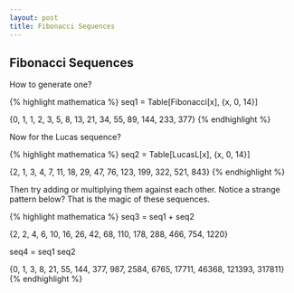```yaml
---
layout: post
title: Fibonacci Sequences
---
```


## Fibonacci Sequences

How to generate one?

{% highlight mathematica %}
seq1 = Table[Fibonacci[x], {x, 0, 14}]

{0, 1, 1, 2, 3, 5, 8, 13, 21, 34, 55, 89, 144, 233, 377}
{% endhighlight %}

Now for the Lucas sequence?

{% highlight mathematica %}
seq2 = Table[LucasL[x], {x, 0, 14}]

{2, 1, 3, 4, 7, 11, 18, 29, 47, 76, 123, 199, 322, 521, 843}
{% endhighlight %}

Then try adding or multiplying them against each other. Notice a strange pattern below? That is the magic of these sequences.

{% highlight mathematica %}
seq3 = seq1 + seq2

{2, 2, 4, 6, 10, 16, 26, 42, 68, 110, 178, 288, 466, 754, 1220}

seq4 = seq1 seq2

{0, 1, 3, 8, 21, 55, 144, 377, 987, 2584, 6765, 17711, 46368, 121393, 317811}
{% endhighlight %}
